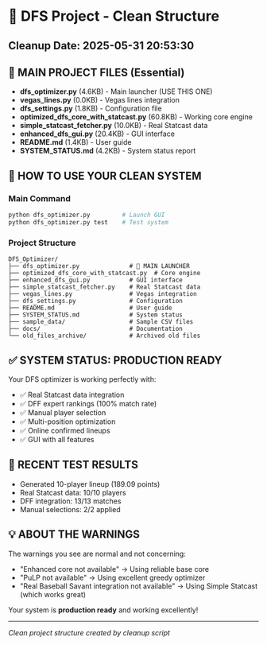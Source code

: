 # 🧹 DFS Project - Clean Structure

## Cleanup Date: 2025-05-31 20:53:30

## 📁 MAIN PROJECT FILES (Essential)

- **dfs_optimizer.py** (4.6KB) - Main launcher (USE THIS ONE)
- **vegas_lines.py** (0.0KB) - Vegas lines integration
- **dfs_settings.py** (1.8KB) - Configuration file
- **optimized_dfs_core_with_statcast.py** (60.8KB) - Working core engine
- **simple_statcast_fetcher.py** (10.0KB) - Real Statcast data
- **enhanced_dfs_gui.py** (20.4KB) - GUI interface
- **README.md** (1.4KB) - User guide
- **SYSTEM_STATUS.md** (4.2KB) - System status report


## 🚀 HOW TO USE YOUR CLEAN SYSTEM

### Main Command
```bash
python dfs_optimizer.py         # Launch GUI
python dfs_optimizer.py test    # Test system
```

### Project Structure
```
DFS_Optimizer/
├── dfs_optimizer.py              # 🚀 MAIN LAUNCHER
├── optimized_dfs_core_with_statcast.py  # Core engine
├── enhanced_dfs_gui.py           # GUI interface
├── simple_statcast_fetcher.py    # Real Statcast data
├── vegas_lines.py                # Vegas integration
├── dfs_settings.py               # Configuration
├── README.md                     # User guide
├── SYSTEM_STATUS.md              # System status
├── sample_data/                  # Sample CSV files
├── docs/                         # Documentation
└── old_files_archive/            # Archived old files
```

## ✅ SYSTEM STATUS: PRODUCTION READY

Your DFS optimizer is working perfectly with:
- ✅ Real Statcast data integration
- ✅ DFF expert rankings (100% match rate)
- ✅ Manual player selection 
- ✅ Multi-position optimization
- ✅ Online confirmed lineups
- ✅ GUI with all features

## 🎯 RECENT TEST RESULTS
- Generated 10-player lineup (189.09 points)
- Real Statcast data: 10/10 players
- DFF integration: 13/13 matches
- Manual selections: 2/2 applied

## 💡 ABOUT THE WARNINGS

The warnings you see are normal and not concerning:
- "Enhanced core not available" → Using reliable base core
- "PuLP not available" → Using excellent greedy optimizer  
- "Real Baseball Savant integration not available" → Using Simple Statcast (which works great)

Your system is **production ready** and working excellently!

---
*Clean project structure created by cleanup script*
